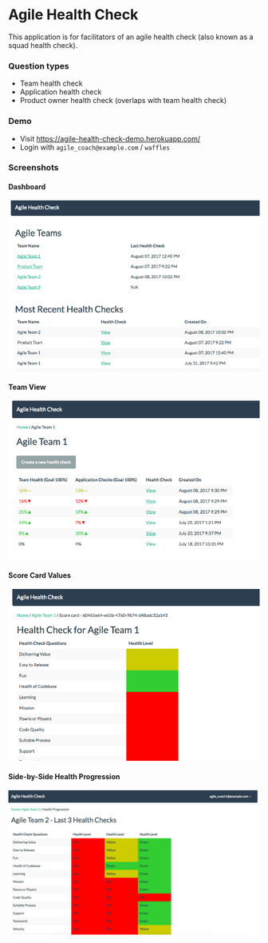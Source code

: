 # Agile Health Check

This application is for facilitators of an agile health check (also known as a squad health check).

### Question types

- Team health check
- Application health check
- Product owner health check (overlaps with team health check)

### Demo

- Visit https://agile-health-check-demo.herokuapp.com/
- Login with `agile_coach@example.com` / `waffles`

### Screenshots
#### Dashboard
![Dashboard](https://github.com/ryanjones/agile_health_check/blob/master/github/agile_teams_dashboard.png)

#### Team View
![Team View](https://github.com/ryanjones/agile_health_check/blob/master/github/agile_team_view.png)

#### Score Card Values
![Score Card Values](https://github.com/ryanjones/agile_health_check/blob/master/github/agile_team_values.png)

#### Side-by-Side Health Progression
![Side by Side Progression](https://github.com/ryanjones/agile_health_check/blob/master/github/agile_teams_side_by_side.png)

